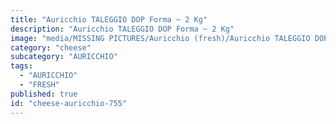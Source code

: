 ```yaml
---
title: "Auricchio TALEGGIO DOP Forma ~ 2 Kg"
description: "Auricchio TALEGGIO DOP Forma ~ 2 Kg"
image: "media/MISSING PICTURES/Auricchio (fresh)/Auricchio TALEGGIO DOP Forma ~ 2 Kg.jpg"
category: "cheese"
subcategory: "AURICCHIO"
tags:
  - "AURICCHIO"
  - "FRESH"
published: true
id: "cheese-auricchio-755"
---
```

